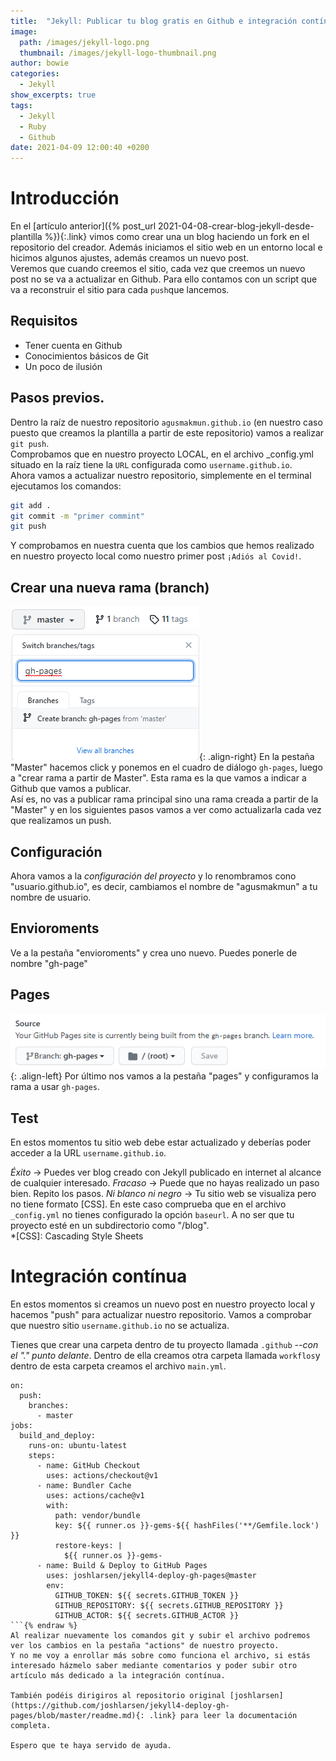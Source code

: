 ```yaml
---
title:  "Jekyll: Publicar tu blog gratis en Github e integración contínua (CI)"
image: 
  path: /images/jekyll-logo.png
  thumbnail: /images/jekyll-logo-thumbnail.png
author: bowie
categories: 
  - Jekyll
show_excerpts: true
tags: 
  - Jekyll
  - Ruby
  - Github
date: 2021-04-09 12:00:40 +0200
---
```

# Introducción 
En el [artículo anterior]({% post_url 2021-04-08-crear-blog-jekyll-desde-plantilla %}){:.link} vimos como crear una un blog haciendo un fork en el repositorio del creador.  Además iniciamos el sitio web en un entorno local e hicimos algunos ajustes, además creamos un nuevo post.  
Veremos que cuando creemos el sitio, cada vez que creemos un nuevo post no se va a actualizar en Github. Para ello contamos con un script que va a reconstruir el sitio para cada `push`que lancemos.

## Requisitos
* Tener cuenta en Github
* Conocimientos básicos de Git
* Un poco de ilusión

## Pasos previos.
Dentro la raíz de nuestro repositorio `agusmakmun.github.io` (en nuestro caso puesto que creamos la plantilla a partir de este repositorio) vamos a realizar `git push`.  
Comprobamos que en nuestro proyecto LOCAL, en el archivo _config.yml situado en la raíz tiene la `URL` configurada como `username.github.io`.  
Ahora vamos a actualizar nuestro repositorio, simplemente en el terminal ejecutamos los comandos: 
```bash
git add .
git commit -m "primer commint"  
git push
```
Y comprobamos en nuestra cuenta que los cambios que hemos realizado en nuestro proyecto local como nuestro primer post `¡Adiós al Covid!`.

## Crear una nueva rama (branch)
![right-aligned-image](/images/new-branch.png){: .align-right}
En la pestaña "Master" hacemos click y ponemos en el cuadro de diálogo `gh-pages`, luego a "crear rama a partir de Master". Esta rama es la que vamos a indicar a Github que vamos a publicar.  
Así es, no vas a publicar rama principal sino una rama creada a partir de la "Master" y en los siguientes pasos vamos a ver como actualizarla cada vez que realizamos un push.    

## Configuración
Ahora vamos a la _configuración del proyecto_ y lo renombramos cono "usuario.github.io", es decir, cambiamos el nombre de "agusmakmun" a tu nombre de usuario. 

## Envioroments
Ve a la pestaña "envioroments" y crea uno nuevo. Puedes ponerle de nombre "gh-page"

## Pages
![right-aligned-image](/images/pages.png){: .align-left}
Por último nos vamos a la pestaña "pages" y configuramos la rama a usar `gh-pages`.  

## Test
En estos momentos tu sitio web debe estar actualizado y deberías poder acceder a la URL `username.github.io`.  

_Éxito_ -> Puedes ver blog creado con Jekyll publicado en internet al alcance de cualquier interesado.
_Fracaso_ -> Puede que no hayas realizado un paso bien. Repito los pasos.
_Ni blanco ni negro_ -> Tu sitio web se visualiza pero no tiene formato [CSS]. En este caso comprueba que en el archivo `_config.yml` no tienes configurado la opción `baseurl`. A no ser que tu proyecto esté en un subdirectorio como "/blog".  
*[CSS]: Cascading Style Sheets

# Integración contínua
En estos momentos si creamos un nuevo post en nuestro proyecto local y hacemos "push" para actualizar nuestro repositorio. Vamos a comprobar que nuestro sitio `username.github.io` no se actualiza.  

Tienes que crear una carpeta dentro de tu proyecto llamada `.github` --<cite>con el "." punto delante</cite>. Dentro de ella creamos otra carpeta llamada `workflos`y dentro de esta carpeta creamos el archivo `main.yml`.  

```liquid {% raw %}
on:
  push:
    branches:
      - master
jobs:
  build_and_deploy:
    runs-on: ubuntu-latest
    steps:
      - name: GitHub Checkout
        uses: actions/checkout@v1
      - name: Bundler Cache
        uses: actions/cache@v1
        with:
          path: vendor/bundle
          key: ${{ runner.os }}-gems-${{ hashFiles('**/Gemfile.lock') }}
          restore-keys: |
            ${{ runner.os }}-gems-
      - name: Build & Deploy to GitHub Pages
        uses: joshlarsen/jekyll4-deploy-gh-pages@master
        env:
          GITHUB_TOKEN: ${{ secrets.GITHUB_TOKEN }}
          GITHUB_REPOSITORY: ${{ secrets.GITHUB_REPOSITORY }}
          GITHUB_ACTOR: ${{ secrets.GITHUB_ACTOR }}   
```{% endraw %}  
Al realizar nuevamente los comandos git y subir el archivo podremos ver los cambios en la pestaña "actions" de nuestro proyecto.  
Y no me voy a enrollar más sobre como funciona el archivo, si estás interesado házmelo saber mediante comentarios y poder subir otro artículo más dedicado a la integración contínua.  

También podéis dirigiros al repositorio original [joshlarsen](https://github.com/joshlarsen/jekyll4-deploy-gh-pages/blob/master/readme.md){: .link} para leer la documentación completa.

Espero que te haya servido de ayuda.